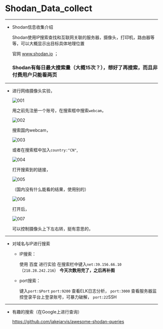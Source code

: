 # Shodan_Data_collect
---
- Shodan信息收集介绍

    Shodan使用IP搜索查找和互联网关联的服务器，摄像头，打印机，路由器等等，可以大概显示出目标具体地理位置
   
    官网 www.shodan.io ；

    ### Shodan有每日最大搜索量（大概15次？），想好了再搜索，而且非付费用户只能看两页

---

- 进行网络摄像头实验，

    ![001](https://cdn.statically.io/gh/Tlyh02/TL-s-pictualstorge@main/img/2023325_123720_1679719039947.png)

    用之前先注册一个账号，在搜索框中搜索`webcam`，

    ![002](https://cdn.statically.io/gh/Tlyh02/TL-s-pictualstorge@main/img/2023325_124055_1679719254853.png)

    搜索国内webcam，

    ![003](https://cdn.statically.io/gh/Tlyh02/TL-s-pictualstorge@main/img/2023325_124534_1679719534481.png)

    或者在搜索框中加入`country:"CN"`,

    ![004](https://cdn.statically.io/gh/Tlyh02/TL-s-pictualstorge@main/img/2023325_124655_1679719615514.png)

    打开搜索到的链接，

    ![005](https://cdn.statically.io/gh/Tlyh02/TL-s-pictualstorge@main/img/2023325_124843_1679719723218.png)

    （国内没有什么能看的结果，使用别的）

    ![006](https://cdn.statically.io/gh/Tlyh02/TL-s-pictualstorge@main/img/2023325_125611_1679720170968.png)

    打开后，

    ![007](https://cdn.statically.io/gh/Tlyh02/TL-s-pictualstorge@main/img/2023325_125711_1679720231688.png)

    可以控制摄像头上下左右转，挺有意思的，

---

- 对域名与IP进行搜索
    - IP搜索：

        使用  百度 进行实验
        在搜索栏中键入`net:39.156.66.10`（`218.28.242.216`）
        **今天次数用完了，之后再补图**

    - port搜索：

        键入`port:$Port`
        `port:9200` 查看ELK日志分析，
        `port:3000` 查看服务器监控登录平台上登录账号，可暴力破解，
        `port:22`SSH

---

- 有趣的搜索（在Google上进行查询）

    https://github.com/jakejarvis/awesome-shodan-queries